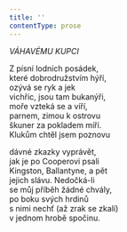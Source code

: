 ```yaml
---
title: ''
contentType: prose
---
```


_VÁHAVÉMU KUPCI_

Z písní lodních posádek,  
které dobrodružstvím hýří,  
ozývá se ryk a jek  
vichřic, jsou tam bukanýři,  
moře vzteká se a víří,  
parnem, zimou k ostrovu  
škuner za pokladem míří.  
Klukům chtěl jsem poznovu

dávné zkazky vyprávět,  
jak je po Cooperovi psali  
Kingston, Ballantyne, a pět  
jejich slávu. Nedočká-li  
se můj příběh žádné chvály,  
po boku svých hrdinů  
s nimi nechť (až zrak se zkalí)  
v jednom hrobě spočinu.
